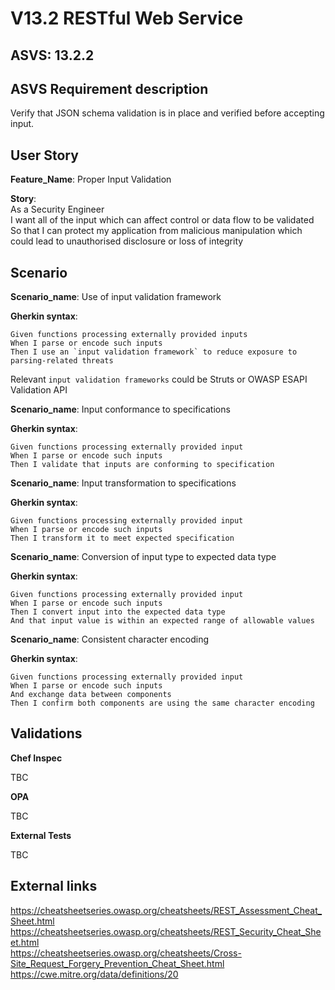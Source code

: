 # V13.2 RESTful Web Service

## ASVS: 13.2.2

## ASVS Requirement description

Verify that JSON schema validation is in place and verified
before accepting input.

## User Story

**Feature_Name**: Proper Input Validation

**Story**:\
As a Security Engineer\
I want all of the input which can affect control or data flow to be validated\
So that I can protect my application from malicious manipulation which could
lead to unauthorised disclosure or loss of integrity

## Scenario

**Scenario_name**: Use of input validation framework

**Gherkin syntax**:

```gherkin
Given functions processing externally provided inputs
When I parse or encode such inputs
Then I use an `input validation framework` to reduce exposure to parsing-related threats
```

Relevant `input validation frameworks` could be Struts or OWASP ESAPI Validation API

**Scenario_name**: Input conformance to specifications

**Gherkin syntax**:

```gherkin
Given functions processing externally provided input
When I parse or encode such inputs
Then I validate that inputs are conforming to specification
```

**Scenario_name**: Input transformation to specifications

**Gherkin syntax**:

```gherkin
Given functions processing externally provided input
When I parse or encode such inputs
Then I transform it to meet expected specification
```

**Scenario_name**: Conversion of input type to expected data type

**Gherkin syntax**:

```gherkin
Given functions processing externally provided input
When I parse or encode such inputs
Then I convert input into the expected data type
And that input value is within an expected range of allowable values
```

**Scenario_name**: Consistent character encoding

**Gherkin syntax**:

```gherkin
Given functions processing externally provided input
When I parse or encode such inputs
And exchange data between components
Then I confirm both components are using the same character encoding
```

## Validations

**Chef Inspec**

TBC

**OPA**

TBC

**External Tests**

TBC

## External links

<https://cheatsheetseries.owasp.org/cheatsheets/REST_Assessment_Cheat_Sheet.html>\
<https://cheatsheetseries.owasp.org/cheatsheets/REST_Security_Cheat_Sheet.html>\
<https://cheatsheetseries.owasp.org/cheatsheets/Cross-Site_Request_Forgery_Prevention_Cheat_Sheet.html>\
<https://cwe.mitre.org/data/definitions/20>
